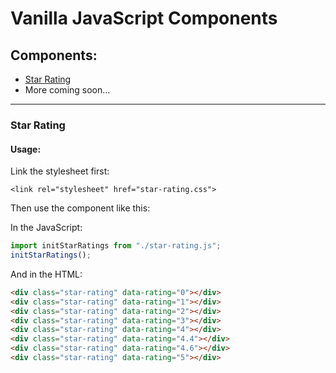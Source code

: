 # Vanilla JavaScript Components

## Components:
- [Star Rating](#star-rating)
- More coming soon...

---

### __Star Rating__
#### __Usage:__

Link the stylesheet first:
```
<link rel="stylesheet" href="star-rating.css">
```
Then use the component like this:

In the JavaScript:
```js
import initStarRatings from "./star-rating.js";
initStarRatings();
```

And in the HTML:
```html
<div class="star-rating" data-rating="0"></div>
<div class="star-rating" data-rating="1"></div>
<div class="star-rating" data-rating="2"></div>
<div class="star-rating" data-rating="3"></div>
<div class="star-rating" data-rating="4"></div>
<div class="star-rating" data-rating="4.4"></div>
<div class="star-rating" data-rating="4.6"></div>
<div class="star-rating" data-rating="5"></div>
```

